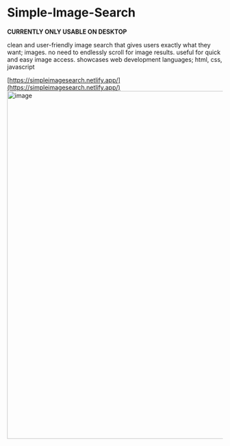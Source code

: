 # Simple-Image-Search

**CURRENTLY ONLY USABLE ON DESKTOP**

clean and user-friendly image search that gives users exactly what they want; images. no need to endlessly scroll for image results.
useful for quick and easy image access.
showcases web development languages; html, css, javascript

[https://simpleimagesearch.netlify.app/](https://simpleimagesearch.netlify.app/)
<img width="811" alt="image" src="https://github.com/user-attachments/assets/b4757698-dd66-4ac5-b29b-4dc49da1bff1" />

